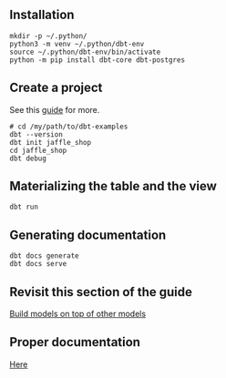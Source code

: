 ## Installation

```
mkdir -p ~/.python/
python3 -m venv ~/.python/dbt-env
source ~/.python/dbt-env/bin/activate
python -m pip install dbt-core dbt-postgres
```
## Create a project

See this [guide](https://docs.getdbt.com/guides/manual-install?step=3) for more.

```
# cd /my/path/to/dbt-examples
dbt --version
dbt init jaffle_shop
cd jaffle_shop
dbt debug
```

## Materializing the table and the view

```
dbt run
```

## Generating documentation

```
dbt docs generate
dbt docs serve
```

## Revisit this section of the guide

[Build models on top of other models](https://docs.getdbt.com/guides/manual-install?step=11)

## Proper documentation

[Here](https://docs.getdbt.com/docs/core/connect-data-platform/connection-profiles)